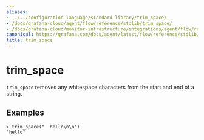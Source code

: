 ```yaml
---
aliases:
- ../../configuration-language/standard-library/trim_space/
- /docs/grafana-cloud/agent/flow/reference/stdlib/trim_space/
- /docs/grafana-cloud/monitor-infrastructure/integrations/agent/flow/reference/stdlib/trim_space/
canonical: https://grafana.com/docs/agent/latest/flow/reference/stdlib/trim_space/
title: trim_space
---
```


# trim_space

`trim_space` removes any whitespace characters from the start and end of a string.

## Examples

```river
> trim_space("  hello\n\n")
"hello"
```
